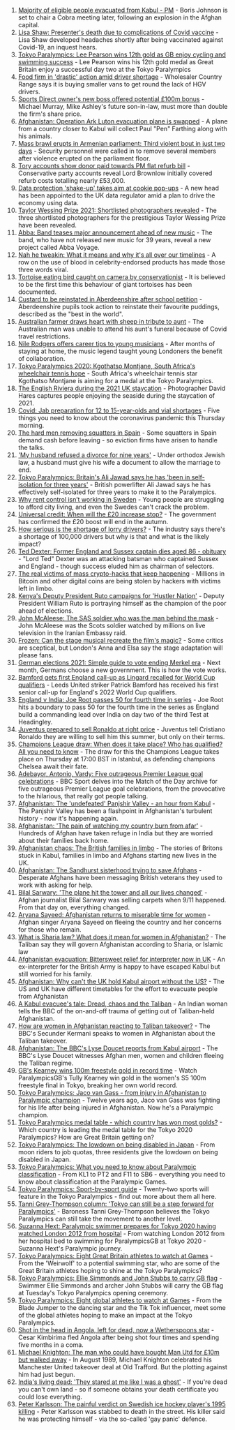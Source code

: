 1. [Majority of eligible people evacuated from Kabul - PM](https://www.bbc.co.uk/news/uk-58339762?at_medium=RSS&at_campaign=KARANGA) - Boris Johnson is set to chair a Cobra meeting later, following an explosion in the Afghan capital.
2. [Lisa Shaw: Presenter's death due to complications of Covid vaccine](https://www.bbc.co.uk/news/uk-england-tyne-58330796?at_medium=RSS&at_campaign=KARANGA) - Lisa Shaw developed headaches shortly after being vaccinated against Covid-19, an inquest hears.
3. [Tokyo Paralympics: Lee Pearson wins 12th gold as GB enjoy cycling and swimming success](https://www.bbc.co.uk/sport/disability-sport/58338980?at_medium=RSS&at_campaign=KARANGA) - Lee Pearson wins his 12th gold medal as Great Britain enjoy a successful day two at the Tokyo Paralympics
4. [Food firm in 'drastic' action amid driver shortage](https://www.bbc.co.uk/news/business-58339182?at_medium=RSS&at_campaign=KARANGA) - Wholesaler Country Range says it is buying smaller vans to get round the lack of HGV drivers.
5. [Sports Direct owner's new boss offered potential £100m bonus](https://www.bbc.co.uk/news/business-58340082?at_medium=RSS&at_campaign=KARANGA) - Michael Murray, Mike Ashley's future son-in-law, must more than double the firm's share price.
6. [Afghanistan: Operation Ark Luton evacuation plane is swapped](https://www.bbc.co.uk/news/uk-england-beds-bucks-herts-58340272?at_medium=RSS&at_campaign=KARANGA) - A plane from a country closer to Kabul will collect Paul "Pen" Farthing along with his animals.
7. [Mass brawl erupts in Armenian parliament: Third violent bout in just two days](https://www.bbc.co.uk/news/world-europe-58340042?at_medium=RSS&at_campaign=KARANGA) - Security personnel were called in to remove several members after violence erupted on the parliament floor.
8. [Tory accounts show donor paid towards PM flat refurb bill](https://www.bbc.co.uk/news/uk-politics-58331180?at_medium=RSS&at_campaign=KARANGA) - Conservative party accounts reveal Lord Brownlow initially covered refurb costs totalling nearly £53,000.
9. [Data protection 'shake-up' takes aim at cookie pop-ups](https://www.bbc.co.uk/news/technology-58340333?at_medium=RSS&at_campaign=KARANGA) - A new head has been appointed to the UK data regulator amid a plan to drive the economy using data.
10. [Taylor Wessing Prize 2021: Shortlisted photographers revealed](https://www.bbc.co.uk/news/entertainment-arts-58341080?at_medium=RSS&at_campaign=KARANGA) - The three shortlisted photographers for the prestigious Taylor Wessing Prize have been revealed.
11. [Abba: Band teases major announcement ahead of new music](https://www.bbc.co.uk/news/entertainment-arts-58339627?at_medium=RSS&at_campaign=KARANGA) - The band, who have not released new music for 39 years, reveal a new project called Abba Voyage.
12. [Nah he tweakin: What it means and why it's all over our timelines](https://www.bbc.co.uk/news/newsbeat-58344467?at_medium=RSS&at_campaign=KARANGA) - A row on the use of blood in celebrity-endorsed products has made those three words viral.
13. [Tortoise eating bird caught on camera by conservationist](https://www.bbc.co.uk/news/science-environment-58337369?at_medium=RSS&at_campaign=KARANGA) - It is believed to be the first time this behaviour of giant tortoises has been documented.
14. [Custard to be reinstated in Aberdeenshire after school petition](https://www.bbc.co.uk/news/uk-scotland-north-east-orkney-shetland-58341247?at_medium=RSS&at_campaign=KARANGA) - Aberdeenshire pupils took action to reinstate their favourite puddings, described as the "best in the world".
15. [Australian farmer draws heart with sheep in tribute to aunt](https://www.bbc.co.uk/news/world-australia-58338661?at_medium=RSS&at_campaign=KARANGA) - The Australian man was unable to attend his aunt's funeral because of Covid travel restrictions.
16. [Nile Rodgers offers career tips to young musicians](https://www.bbc.co.uk/news/uk-england-london-58320495?at_medium=RSS&at_campaign=KARANGA) - After months of staying at home, the music legend taught young Londoners the benefit of collaboration.
17. [Tokyo Paralympics 2020: Kgothatso Montjane, South Africa's wheelchair tennis hope](https://www.bbc.co.uk/sport/av/africa/58333522?at_medium=RSS&at_campaign=KARANGA) - South Africa's wheelchair tennis star Kgothatso Montjane is aiming for a medal at the Tokyo Paralympics.
18. [The English Riviera during the 2021 UK staycation](https://www.bbc.co.uk/news/in-pictures-58319665?at_medium=RSS&at_campaign=KARANGA) - Photographer David Hares captures people enjoying the seaside during the staycation of 2021.
19. [Covid: Jab preparation for 12 to 15-year-olds and vial shortages](https://www.bbc.co.uk/news/uk-58335460?at_medium=RSS&at_campaign=KARANGA) - Five things you need to know about the coronavirus pandemic this Thursday morning.
20. [The hard men removing squatters in Spain](https://www.bbc.co.uk/news/stories-58310532?at_medium=RSS&at_campaign=KARANGA) - Some squatters in Spain demand cash before leaving - so eviction firms have arisen to handle the talks.
21. ['My husband refused a divorce for nine years'](https://www.bbc.co.uk/news/uk-58334745?at_medium=RSS&at_campaign=KARANGA) - Under orthodox Jewish law, a husband must give his wife a document to allow the marriage to end.
22. [Tokyo Paralympics: Britain's Ali Jawad says he has 'been in self-isolation for three years'](https://www.bbc.co.uk/sport/disability-sport/58288094?at_medium=RSS&at_campaign=KARANGA) - British powerlifter Ali Jawad says he has effectively self-isolated for three years to make it to the Paralympics.
23. [Why rent control isn’t working in Sweden](https://www.bbc.co.uk/news/business-58317555?at_medium=RSS&at_campaign=KARANGA) - Young people are struggling to afford city living, and even the Swedes can't crack the problem.
24. [Universal credit: When will the £20 increase stop?](https://www.bbc.co.uk/news/uk-41487126?at_medium=RSS&at_campaign=KARANGA) - The government has confirmed the £20 boost will end in the autumn.
25. [How serious is the shortage of lorry drivers?](https://www.bbc.co.uk/news/57810729?at_medium=RSS&at_campaign=KARANGA) - The industry says there's a shortage of 100,000 drivers but why is that and what is the likely impact?
26. [Ted Dexter: Former England and Sussex captain dies aged 86 - obituary](https://www.bbc.co.uk/sport/cricket/52312161?at_medium=RSS&at_campaign=KARANGA) - "Lord Ted" Dexter was an attacking batsman who captained Sussex and England - though success eluded him as chairman of selectors.
27. [The real victims of mass crypto-hacks that keep happening](https://www.bbc.co.uk/news/technology-58331959?at_medium=RSS&at_campaign=KARANGA) - Millions in Bitcoin and other digital coins are being stolen by hackers with victims left in limbo.
28. [Kenya's Deputy President Ruto campaigns for 'Hustler Nation'](https://www.bbc.co.uk/news/world-africa-58246207?at_medium=RSS&at_campaign=KARANGA) - Deputy President William Ruto is portraying himself as the champion of the poor ahead of elections.
29. [John McAleese: The SAS soldier who was the man behind the mask](https://www.bbc.co.uk/news/uk-scotland-tayside-central-58328164?at_medium=RSS&at_campaign=KARANGA) - John McAleese was the Scots soldier watched by millions on live television in the Iranian Embassy raid.
30. [Frozen: Can the stage musical recreate the film's magic?](https://www.bbc.co.uk/news/entertainment-arts-57968594?at_medium=RSS&at_campaign=KARANGA) - Some critics are sceptical, but London's Anna and Elsa say the stage adaptation will please fans.
31. [German elections 2021: Simple guide to vote ending Merkel era](https://www.bbc.co.uk/news/world-europe-58311108?at_medium=RSS&at_campaign=KARANGA) - Next month, Germans choose a new government. This is how the vote works.
32. [Bamford gets first England call-up as Lingard recalled for World Cup qualifiers](https://www.bbc.co.uk/sport/football/58345316?at_medium=RSS&at_campaign=KARANGA) - Leeds United striker Patrick Bamford has received his first senior call-up for England's 2022 World Cup qualifiers.
33. [England v India: Joe Root passes 50 for fourth time in series](https://www.bbc.co.uk/sport/av/cricket/58343179?at_medium=RSS&at_campaign=KARANGA) - Joe Root hits a boundary to pass 50 for the fourth time in the series as England build a commanding lead over India on day two of the third Test at Headingley.
34. [Juventus prepared to sell Ronaldo at right price](https://www.bbc.co.uk/sport/football/58346818?at_medium=RSS&at_campaign=KARANGA) - Juventus tell Cristiano Ronaldo they are willing to sell him this summer, but only on their terms.
35. [Champions League draw: When does it take place? Who has qualified? All you need to know](https://www.bbc.co.uk/sport/football/58256936?at_medium=RSS&at_campaign=KARANGA) - The draw for this the Champions League takes place on Thursday at 17:00 BST in Istanbul, as defending champions Chelsea await their fate.
36. [Adebayor, Antonio, Vardy: Five outrageous Premier League goal celebrations](https://www.bbc.co.uk/sport/av/football/58341967?at_medium=RSS&at_campaign=KARANGA) - BBC Sport delves into the Match of the Day archive for five outrageous Premier League goal celebrations, from the provocative to the hilarious, that really got people talking.
37. [Afghanistan: The 'undefeated' Panjshir Valley - an hour from Kabul](https://www.bbc.co.uk/news/world-asia-58329527?at_medium=RSS&at_campaign=KARANGA) - The Panjshir Valley has been a flashpoint in Afghanistan's turbulent history - now it's happening again.
38. [Afghanistan: 'The pain of watching my country burn from afar'](https://www.bbc.co.uk/news/world-asia-india-58326408?at_medium=RSS&at_campaign=KARANGA) - Hundreds of Afghan have taken refuge in India but they are worried about their families back home.
39. [Afghanistan chaos: The British families in limbo](https://www.bbc.co.uk/news/uk-58327953?at_medium=RSS&at_campaign=KARANGA) - The stories of Britons stuck in Kabul, families in limbo and Afghans starting new lives in the UK.
40. [Afghanistan: The Sandhurst sisterhood trying to save Afghans](https://www.bbc.co.uk/news/uk-58317798?at_medium=RSS&at_campaign=KARANGA) - Desperate Afghans have been messaging British veterans they used to work with asking for help.
41. [Bilal Sarwary: 'The plane hit the tower and all our lives changed'](https://www.bbc.co.uk/news/world-south-asia-58071592?at_medium=RSS&at_campaign=KARANGA) - Afghan journalist Bilal Sarwary was selling carpets when 9/11 happened. From that day on, everything changed.
42. [Aryana Sayeed: Afghanistan returns to miserable time for women](https://www.bbc.co.uk/news/world-asia-58335510?at_medium=RSS&at_campaign=KARANGA) - Afghan singer Aryana Sayeed on fleeing the country and her concerns for those who remain.
43. [What is Sharia law? What does it mean for women in Afghanistan?](https://www.bbc.co.uk/news/world-27307249?at_medium=RSS&at_campaign=KARANGA) - The Taliban say they will govern Afghanistan according to Sharia, or Islamic law
44. [Afghanistan evacuation: Bittersweet relief for interpreter now in UK](https://www.bbc.co.uk/news/world-asia-58315406?at_medium=RSS&at_campaign=KARANGA) - An ex-interpreter for the British Army is happy to have escaped Kabul but still worried for his family.
45. [Afghanistan: Why can't the UK hold Kabul airport without the US?](https://www.bbc.co.uk/news/world-58305185?at_medium=RSS&at_campaign=KARANGA) - The US and UK have different timetables for the effort to evacuate people from Afghanistan
46. [A Kabul evacuee's tale: Dread, chaos and the Taliban](https://www.bbc.co.uk/news/world-asia-58318374?at_medium=RSS&at_campaign=KARANGA) - An Indian woman tells the BBC of the on-and-off trauma of getting out of Taliban-held Afghanistan.
47. [How are women in Afghanistan reacting to Taliban takeover?](https://www.bbc.co.uk/news/world-asia-58315828?at_medium=RSS&at_campaign=KARANGA) - The BBC's Secunder Kermani speaks to women in Afghanistan about the Taliban takeover.
48. [Afghanistan: The BBC's Lyse Doucet reports from Kabul airport](https://www.bbc.co.uk/news/world-asia-58300416?at_medium=RSS&at_campaign=KARANGA) - The BBC's Lyse Doucet witnesses Afghan men, women and children fleeing the Taliban regime.
49. [GB's Kearney wins 100m freestyle gold in record time](https://www.bbc.co.uk/sport/av/disability-sport/58340452?at_medium=RSS&at_campaign=KARANGA) - Watch ParalympicsGB's Tully Kearney win gold in the women's S5 100m freestyle final in Tokyo, breaking her own world record.
50. [Tokyo Paralympics: Jaco van Gass - from injury in Afghanistan to Paralympic champion](https://www.bbc.co.uk/sport/disability-sport/58344147?at_medium=RSS&at_campaign=KARANGA) - Twelve years ago, Jaco van Gass was fighting for his life after being injured in Afghanistan. Now he's a Paralympic champion.
51. [Tokyo Paralympics medal table - which country has won most golds?](https://www.bbc.co.uk/sport/disability-sport/58267874?at_medium=RSS&at_campaign=KARANGA) - Which country is leading the medal table for the Tokyo 2020 Paralympics? How are Great Britain getting on?
52. [Tokyo Paralympics: The lowdown on being disabled in Japan](https://www.bbc.co.uk/news/disability-58256722?at_medium=RSS&at_campaign=KARANGA) - From moon riders to job quotas, three residents give the lowdown on being disabled in Japan.
53. [Tokyo Paralympics: What you need to know about Paralympic classification](https://www.bbc.co.uk/sport/disability-sport/57396986?at_medium=RSS&at_campaign=KARANGA) - From KL1 to PT2 and F11 to SB6 - everything you need to know about classification at the Paralympic Games.
54. [Tokyo Paralympics: Sport-by-sport guide](https://www.bbc.co.uk/sport/disability-sport/58228171?at_medium=RSS&at_campaign=KARANGA) - Twenty-two sports will feature in the Tokyo Paralympics - find out more about them all here.
55. [Tanni Grey-Thompson column: 'Tokyo can still be a step forward for Paralympics'](https://www.bbc.co.uk/sport/disability-sport/58266243?at_medium=RSS&at_campaign=KARANGA) - Baroness Tanni Grey-Thompson believes the Tokyo Paralympics can still take the movement to another level.
56. [Suzanna Hext: Paralympic swimmer prepares for Tokyo 2020 having watched London 2012 from hospital](https://www.bbc.co.uk/sport/disability-sport/58187268?at_medium=RSS&at_campaign=KARANGA) - From watching London 2012 from her hospital bed to swimming for ParalympicsGB at Tokyo 2020 - Suzanna Hext's Paralympic journey.
57. [Tokyo Paralympics: Eight Great Britain athletes to watch at Games](https://www.bbc.co.uk/sport/disability-sport/58126396?at_medium=RSS&at_campaign=KARANGA) - From the 'Weirwolf' to a potential swimming star, who are some of the Great Britain athletes hoping to shine at the Tokyo Paralympics?
58. [Tokyo Paralympics: Ellie Simmonds and John Stubbs to carry GB flag](https://www.bbc.co.uk/sport/disability-sport/58303759?at_medium=RSS&at_campaign=KARANGA) - Swimmer Ellie Simmonds and archer John Stubbs will carry the GB flag at Tuesday's Tokyo Paralympics opening ceremony.
59. [Tokyo Paralympics: Eight global athletes to watch at Games](https://www.bbc.co.uk/sport/disability-sport/58203418?at_medium=RSS&at_campaign=KARANGA) - From the Blade Jumper to the dancing star and the Tik Tok influencer, meet some of the global athletes hoping to make an impact at the Tokyo Paralympics.
60. [Shot in the head in Angola, left for dead, now a Wetherspoons star](https://www.bbc.co.uk/news/uk-58266180?at_medium=RSS&at_campaign=KARANGA) - Cesar Kimbirima fled Angola after being shot four times and spending five months in a coma.
61. [Michael Knighton: The man who could have bought Man Utd for £10m but walked away](https://www.bbc.co.uk/sport/football/58233755?at_medium=RSS&at_campaign=KARANGA) - In August 1989, Michael Knighton celebrated his Manchester United takeover deal at Old Trafford. But the plotting against him had just begun.
62. [India's living dead: 'They stared at me like I was a ghost'](https://www.bbc.co.uk/news/stories-58259497?at_medium=RSS&at_campaign=KARANGA) - If you're dead you can't own land - so if someone obtains your death certificate you could lose everything.
63. [Peter Karlsson: The painful verdict on Swedish ice hockey player's 1995 killing](https://www.bbc.co.uk/sport/ice-hockey/58101549?at_medium=RSS&at_campaign=KARANGA) - Peter Karlsson was stabbed to death in the street. His killer said he was protecting himself - via the so-called 'gay panic' defence.
